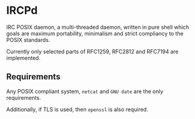 # IRCPd

IRC POSIX daemon, a multi-threaded daemon, written in pure shell which goals
are maximum portability, minimalism and strict compliancy to the POSIX
standards.

Currently only selected parts of RFC1259, RFC2812 and RFC7194 are implemented.

## Requirements

Any POSIX compliant system, `netcat` and `GNU date` are the only requirements.

Additionally, if TLS is used, then `openssl` is also required.
